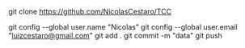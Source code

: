 git clone https://github.com/NicolasCestaro/TCC

git config --global user.name "Nicolas"
git config --global user.email "luizcestaro@gmail.com"
git add .
git commit -m "data"
git push
